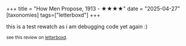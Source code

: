 +++
title = "How Men Propose, 1913 - ★★★★"
date = "2025-04-27"
[taxonomies]
tags=["letterboxd"]
+++

this is a test rewatch as i am debugging code yet again :)

<small>see this review on <a href="https://letterboxd.com/nonmodernist/film/how-men-propose/1/">letterboxd</a>.</small>